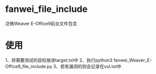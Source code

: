 # fanwei_file_include
泛微Weaver E-Office9前台文件包含

# 使用
1、将需要测试的目标放进target.txt中
2、执行python3 fanwei_Weaver_E-Office9_file_include.py
3、若有漏洞的则会记录在vul.txt中
